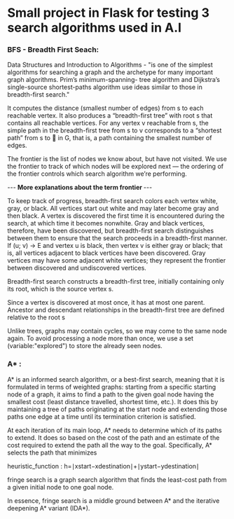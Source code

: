 # Small project in Flask for testing 3 search algorithms used in A.I

### BFS - Breadth First Seach:
Data Structures and Introduction to Algorithms - "is one of the simplest algorithms for searching a graph and
the archetype for many important graph algorithms. Prim’s minimum-spanning-
tree algorithm and Dijkstra’s single-source shortest-paths algorithm use ideas similar to those in breadth-first search."

It computes the distance (smallest number of edges) from s
to each reachable vertex. It also produces a “breadth-first tree” with root s that
contains all reachable vertices. For any vertex v reachable from s, the simple path
in the breadth-first tree from s to v corresponds to a “shortest path” from s to 
in G, that is, a path containing the smallest number of edges.

The frontier is the list of nodes we know about, but have not visited.
We use the frontier to track of which nodes will be explored next — the ordering of the frontier controls which search algorithm we’re performing. 

--- <b> More explanations about the term frontier </b>---

To keep track of progress, breadth-first search colors each vertex white, gray, or
black. All vertices start out white and may later become gray and then black. A
vertex is discovered the first time it is encountered during the search, at which time
it becomes nonwhite.
Gray and black vertices, therefore, have been discovered, but
breadth-first search distinguishes between them to ensure that the search proceeds
in a breadth-first manner. If (u; v) -> E and vertex u is black, then vertex v
is either gray or black; that is, all vertices adjacent to black vertices have been
discovered. Gray vertices may have some adjacent white vertices; they represent
the frontier between discovered and undiscovered vertices.

Breadth-first search constructs a breadth-first tree, initially containing only its
root, which is the source vertex s.


Since a vertex is discovered at most once, it
has at most one parent. Ancestor and descendant relationships in the breadth-first
tree are defined relative to the root s

Unlike trees, graphs may contain cycles, so we may come to the same node again. 
To avoid processing a node more than once, we use a set (variable:"explored") to store the already seen nodes.



### A* :
A* is an informed search algorithm, or a best-first search, meaning that it is formulated in terms of weighted graphs: starting from a specific starting node of a graph, it aims to find a path to the given goal node having the smallest cost (least distance travelled, shortest time, etc.). It does this by maintaining a tree of paths originating at the start node and extending those paths one edge at a time until its termination criterion is satisfied.

At each iteration of its main loop, A* needs to determine which of its paths to extend. It does so based on the cost of the path and an estimate of the cost required to extend the path all the way to the goal. Specifically, A* selects the path that minimizes 

heuristic_function : h=∣xstart​−xdestination​∣+∣ystart​−ydestination​∣

fringe search is a graph search algorithm that finds the least-cost path from a given initial node to one goal node.

In essence, fringe search is a middle ground between A* and the iterative deepening A* variant (IDA*). 